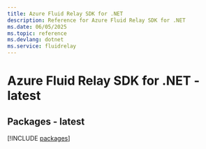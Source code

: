 ```yaml
---
title: Azure Fluid Relay SDK for .NET
description: Reference for Azure Fluid Relay SDK for .NET
ms.date: 06/05/2025
ms.topic: reference
ms.devlang: dotnet
ms.service: fluidrelay
---
```

# Azure Fluid Relay SDK for .NET - latest
## Packages - latest
[!INCLUDE [packages](fluid-relay-index.md)]